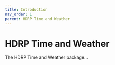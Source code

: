 ```yaml
---
title: Introduction
nav_order: 1
parent: HDRP Time and Weather
---
```


# HDRP Time and Weather

The HDRP Time and Weather package...